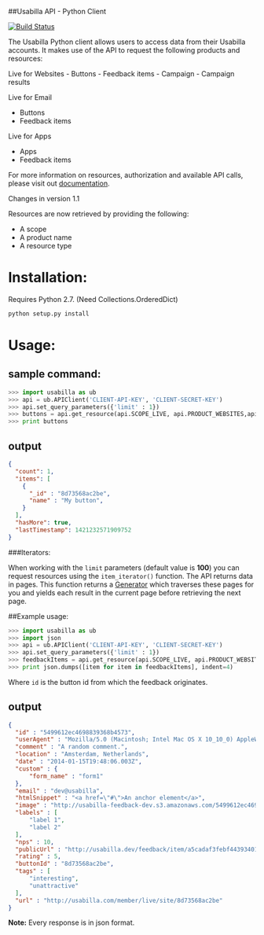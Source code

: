 ##Usabilla API - Python Client

[![Build Status](https://travis-ci.org/usabilla/api-python.svg?branch=master)](https://travis-ci.org/usabilla/api-python)

The Usabilla Python client allows users to access data from their Usabilla accounts.
It makes use of the API to request the following products and resources:

Live for Websites
	- Buttons
	- Feedback items
	- Campaign
	- Campaign results

Live for Email
  - Buttons
  - Feedback items

Live for Apps
  - Apps
  - Feedback items  

For more information on resources, authorization and available API calls, please visit out [documentation](https://usabilla.com/api).

Changes in version 1.1

Resources are now retrieved by providing the following:
  - A scope
  - A product name
  - A resource type

# Installation:
Requires Python 2.7. (Need Collections.OrderedDict)

```bash
python setup.py install
```

# Usage:
## sample command:
```python
>>> import usabilla as ub
>>> api = ub.APIClient('CLIENT-API-KEY', 'CLIENT-SECRET-KEY')
>>> api.set_query_parameters({'limit' : 1})
>>> buttons = api.get_resource(api.SCOPE_LIVE, api.PRODUCT_WEBSITES,api.RESOURCE_BUTTON)
>>> print buttons
```

## output
```json
{
  "count": 1,
  "items": [
    {
      "_id" : "8d73568ac2be",
      "name" : "My button",
    }
  ],
  "hasMore": true,
  "lastTimestamp": 1421232571909752
}
```

###Iterators:

When working with the <code>limit</code> parameters (default value is **100**) you can request resources using the <code>item_iterator()</code> function.
The API returns data in pages. This function returns a [Generator](https://wiki.python.org/moin/Generators) which
traverses these pages for you and yields each result in the current page before retrieving the next page.

##Example usage:

```python
>>> import usabilla as ub
>>> import json
>>> api = ub.APIClient('CLIENT-API-KEY', 'CLIENT-SECRET-KEY')
>>> api.set_query_parameters({'limit' : 1})
>>> feedbackItems = api.get_resource(api.SCOPE_LIVE, api.PRODUCT_WEBSITES,api.RESOURCE_FEEDBACK,'*',iterate=True)
>>> print json.dumps([item for item in feedbackItems], indent=4)
```

Where <code>id</code> is the button id from which the feedback originates.

## output
```json
{
  "id" : "5499612ec4698839368b4573",
  "userAgent" : "Mozilla/5.0 (Macintosh; Intel Mac OS X 10_10_0) AppleWebKit/537.36 (KHTML, like Gecko) Chrome/39.0.2171.95 Safari/537.36",    
  "comment" : "A random comment.",    
  "location" : "Amsterdam, Netherlands",
  "date" : "2014-01-15T19:48:06.003Z",
  "custom" : {
      "form_name" : "form1"
  },
  "email" : "dev@usabilla",
  "htmlSnippet" : "<a href=\"#\">An anchor element</a>",    
  "image" : "http://usabilla-feedback-dev.s3.amazonaws.com/5499612ec4698839368b4573/detail",
  "labels" : [ 
      "label 1", 
      "label 2"
  ],  
  "nps" : 10,
  "publicUrl" : "http://usabilla.dev/feedback/item/a5cadaf3febf44393401a4be3ebbbf155d9f8d2c",
  "rating" : 5,    
  "buttonId" : "8d73568ac2be",
  "tags" : [ 
      "interesting", 
      "unattractive"
  ],
  "url" : "http://usabilla.com/member/live/site/8d73568ac2be"
}
```

**Note:** Every response is in json format.
